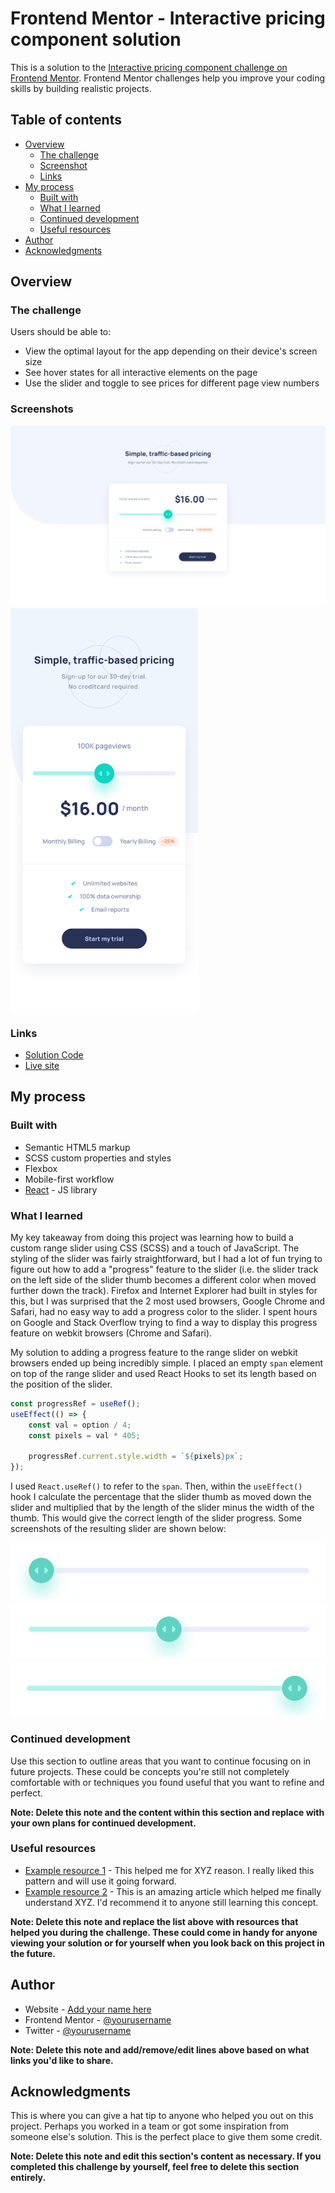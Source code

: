 # Frontend Mentor - Interactive pricing component solution

This is a solution to the [Interactive pricing component challenge on Frontend Mentor](https://www.frontendmentor.io/challenges/interactive-pricing-component-t0m8PIyY8). Frontend Mentor challenges help you improve your coding skills by building realistic projects. 

## Table of contents

- [Overview](#overview)
  - [The challenge](#the-challenge)
  - [Screenshot](#screenshot)
  - [Links](#links)
- [My process](#my-process)
  - [Built with](#built-with)
  - [What I learned](#what-i-learned)
  - [Continued development](#continued-development)
  - [Useful resources](#useful-resources)
- [Author](#author)
- [Acknowledgments](#acknowledgments)

## Overview

### The challenge

Users should be able to:

- View the optimal layout for the app depending on their device's screen size
- See hover states for all interactive elements on the page
- Use the slider and toggle to see prices for different page view numbers

### Screenshots

<img src="https://raw.githubusercontent.com/zethdeluna/interactive-pricing-component/main/src/images/ipc-desktop-screenshot.png" alt="desktop screenshot">
<img src="https://raw.githubusercontent.com/zethdeluna/interactive-pricing-component/main/src/images/ipc-mobile-screenshot.png" alt="mobile screenshot" width="300">

### Links

- [Solution Code](https://www.frontendmentor.io/solutions/interactive-pricing-component-using-react-js-and-scss-CoR1sexf9)
- [Live site](https://zethdeluna.github.io/interactive-pricing-component/)

## My process

### Built with

- Semantic HTML5 markup
- SCSS custom properties and styles
- Flexbox
- Mobile-first workflow
- [React](https://reactjs.org/) - JS library

### What I learned

My key takeaway from doing this project was learning how to build a custom range slider using CSS (SCSS) and a touch of JavaScript. The styling of the slider was fairly straightforward, but I had a lot of fun trying to figure out how to add a "progress" feature to the slider (i.e. the slider track on the left side of the slider thumb becomes a different color when moved further down the track). Firefox and Internet Explorer had built in styles for this, but I was surprised that the 2 most used browsers, Google Chrome and Safari, had no easy way to add a progress color to the slider. I spent hours on Google and Stack Overflow trying to find a way to display this progress feature on webkit browsers (Chrome and Safari).

My solution to adding a progress feature to the range slider on webkit browsers ended up being incredibly simple. I placed an empty `span` element on top of the range slider and used React Hooks to set its length based on the position of the slider.

```javascript
const progressRef = useRef();
useEffect(() => {
    const val = option / 4;
    const pixels = val * 405;

    progressRef.current.style.width = `${pixels}px`;
});
```
I used `React.useRef()` to refer to the `span`. Then, within the `useEffect()` hook I calculate the percentage that the slider thumb as moved down the slider and multiplied that by the length of the slider minus the width of the thumb. This would give the correct length of the slider progress. Some screenshots of the resulting slider are shown below:

<img src="https://raw.githubusercontent.com/zethdeluna/interactive-pricing-component/main/src/images/slider-0.png">
<img src="https://raw.githubusercontent.com/zethdeluna/interactive-pricing-component/main/src/images/slider-half.png">
<img src="https://raw.githubusercontent.com/zethdeluna/interactive-pricing-component/main/src/images/slider-full.png">

### Continued development

Use this section to outline areas that you want to continue focusing on in future projects. These could be concepts you're still not completely comfortable with or techniques you found useful that you want to refine and perfect.

**Note: Delete this note and the content within this section and replace with your own plans for continued development.**

### Useful resources

- [Example resource 1](https://www.example.com) - This helped me for XYZ reason. I really liked this pattern and will use it going forward.
- [Example resource 2](https://www.example.com) - This is an amazing article which helped me finally understand XYZ. I'd recommend it to anyone still learning this concept.

**Note: Delete this note and replace the list above with resources that helped you during the challenge. These could come in handy for anyone viewing your solution or for yourself when you look back on this project in the future.**

## Author

- Website - [Add your name here](https://www.your-site.com)
- Frontend Mentor - [@yourusername](https://www.frontendmentor.io/profile/yourusername)
- Twitter - [@yourusername](https://www.twitter.com/yourusername)

**Note: Delete this note and add/remove/edit lines above based on what links you'd like to share.**

## Acknowledgments

This is where you can give a hat tip to anyone who helped you out on this project. Perhaps you worked in a team or got some inspiration from someone else's solution. This is the perfect place to give them some credit.

**Note: Delete this note and edit this section's content as necessary. If you completed this challenge by yourself, feel free to delete this section entirely.**
